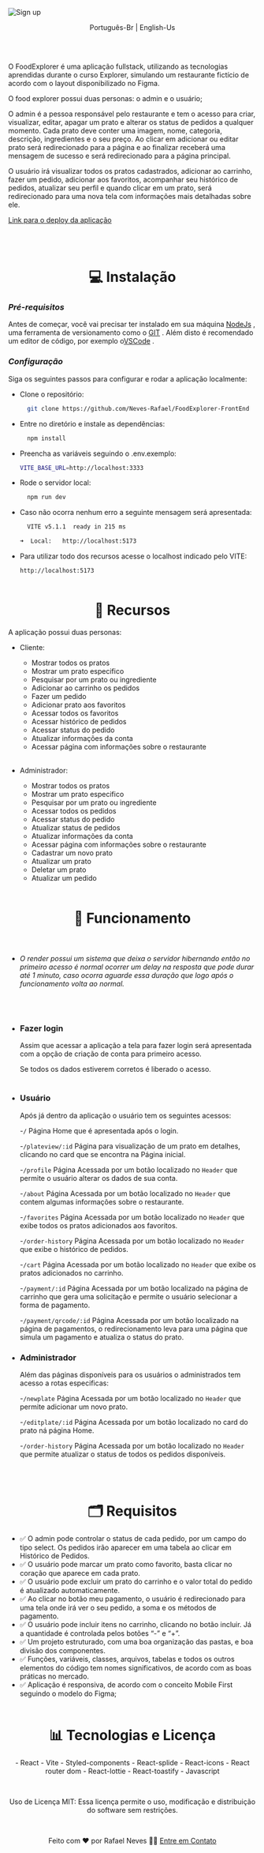![Sign up](https://github.com/Neves-Rafael/FoodExplorer-BackEnd/assets/136202919/343527f1-3467-42b1-96a4-169c4edf79c2)

<p align="center">Português-Br |  English-Us</p>
<br/>
<br/>

O FoodExplorer é uma aplicação fullstack, utilizando as tecnologias aprendidas durante o curso Explorer, simulando um restaurante fictício de acordo com o layout disponibilizado no Figma.

O food explorer possui duas personas: o admin e o usuário;

O admin é a pessoa responsável pelo restaurante e tem o acesso para criar, visualizar, editar, apagar um prato e alterar os status de pedidos a qualquer momento. Cada prato deve conter uma imagem, nome, categoria, descrição, ingredientes e o seu preço. Ao clicar em adicionar ou editar prato será redirecionado para a página e ao finalizar receberá uma mensagem de sucesso e será redirecionado para a página principal.

O usuário irá visualizar todos os pratos cadastrados, adicionar ao carrinho, fazer um pedido, adicionar aos favoritos, acompanhar seu histórico de pedidos, atualizar seu perfil e quando clicar em um prato, será redirecionado para uma nova tela com informações mais detalhadas sobre ele.
<br/>

<a target="_blank">[Link para o deploy da aplicação](https://foodexplorer-delivery.netlify.app/) </a>

<br/>
<br/>

<h1 align="center">💻 Instalação</h1>

### **_Pré-requisitos_**

Antes de começar, você vai precisar ter instalado em sua máquina <a target="_blank">[NodeJs](https://nodejs.org/en) </a>, uma ferramenta de versionamento como o <a target="_blank">[GIT](https://git-scm.com/) </a>.
Além disto é recomendado um editor de código, por exemplo o<a target="_blank">[VSCode](https://code.visualstudio.com/) </a>.

### **_Configuração_**

Siga os seguintes passos para configurar e rodar a aplicação localmente:

- Clone o repositório:

  ```bash
    git clone https://github.com/Neves-Rafael/FoodExplorer-FrontEnd
  ```

- Entre no diretório e instale as dependências:

  ```bash
    npm install
  ```

- Preencha as variáveis seguindo o .env.exemplo:

  ```bash
  VITE_BASE_URL=http://localhost:3333
  ```

- Rode o servidor local:

  ```bash
    npm run dev
  ```

- Caso não ocorra nenhum erro a seguinte mensagem será apresentada:

  ```bash
    VITE v5.1.1  ready in 215 ms

  ➜  Local:   http://localhost:5173
  ```

- Para utilizar todo dos recursos acesse o localhost indicado pelo VITE:

  `http://localhost:5173`
  <br/>
  <br/>

<h1 align="center">🔧 Recursos</h1>

A aplicação possui duas personas:

- Cliente:

  - Mostrar todos os pratos
  - Mostrar um prato especifico
  - Pesquisar por um prato ou ingrediente
  - Adicionar ao carrinho os pedidos
  - Fazer um pedido
  - Adicionar prato aos favoritos
  - Acessar todos os favoritos
  - Acessar histórico de pedidos
  - Acessar status do pedido
  - Atualizar informações da conta
  - Acessar página com informações sobre o restaurante
    <br/>
    <br/>

- Administrador:

  - Mostrar todos os pratos
  - Mostrar um prato especifico
  - Pesquisar por um prato ou ingrediente
  - Acessar todos os pedidos
  - Acessar status do pedido
  - Atualizar status de pedidos
  - Atualizar informações da conta
  - Acessar página com informações sobre o restaurante
  - Cadastrar um novo prato
  - Atualizar um prato
  - Deletar um prato
  - Atualizar um pedido
    <br/>
    <br/>

<h1 align="center">📑 Funcionamento</h1>
    <br/>

- ###### _O render possui um sistema que deixa o servidor hibernando então no primeiro acesso é normal ocorrer um delay na resposta que pode durar até 1 minuto, caso ocorra aguarde essa duração que logo após o funcionamento volta ao normal._

    <br/>

- ### **Fazer login**

  Assim que acessar a aplicação a tela para fazer login será apresentada com a opção de criação de conta para primeiro acesso.

  Se todos os dados estiverem corretos é liberado o acesso.
  <br/>
  <br/>

- ### **Usuário**

  Após já dentro da aplicação o usuário tem os seguintes acessos:

  -`/` Página Home que é apresentada após o login.

  -`/plateview/:id` Página para visualização de um prato em detalhes, clicando no card que se encontra na Página inicial.

  -`/profile` Página Acessada por um botão localizado no `Header` que permite o usuário alterar os dados de sua conta.

  -`/about` Página Acessada por um botão localizado no `Header` que contem algumas informações sobre o restaurante.

  -`/favorites` Página Acessada por um botão localizado no `Header` que exibe todos os pratos adicionados aos favoritos.

  -`/order-history` Página Acessada por um botão localizado no `Header` que exibe o histórico de pedidos.

  -`/cart` Página Acessada por um botão localizado no `Header` que exibe os pratos adicionados no carrinho.

  -`/payment/:id` Página Acessada por um botão localizado na página de carrinho que gera uma solicitação e permite o usuário selecionar a forma de pagamento.

  -`/payment/qrcode/:id` Página Acessada por um botão localizado na página de pagamentos, o redirecionamento leva para uma página que simula um pagamento e atualiza o status do prato.
  <br/>

- ### **Administrador**

  Além das páginas disponíveis para os usuários o administrados tem acesso a rotas especificas:

  -`/newplate` Página Acessada por um botão localizado no `Header`
  que permite adicionar um novo prato.

  -`/editplate/:id` Página Acessada por um botão localizado no card do prato ná página Home.

  -`/order-history` Página Acessada por um botão localizado no `Header` que permite atualizar o status de todos os pedidos disponíveis.

  <br/>
  <br/>

<h1 align="center">🗂️ Requisitos</h1>

- ✅ O admin pode controlar o status de cada pedido, por um campo do tipo select. Os pedidos irão aparecer em uma tabela ao clicar em Histórico de Pedidos.
- ✅ O usuário pode marcar um prato como favorito, basta clicar no coração que aparece em cada prato.
- ✅ O usuário pode excluir um prato do carrinho e o valor total do pedido é atualizado automaticamente.
- ✅ Ao clicar no botão meu pagamento, o usuário é redirecionado para uma tela onde irá ver o seu pedido, a soma e os métodos de pagamento.
- ✅ O usuário pode incluir itens no carrinho, clicando no botão incluir. Já a quantidade é controlada pelos botões “-” e “+”.
- ✅ Um projeto estruturado, com uma boa organização das pastas, e boa divisão dos componentes.
- ✅ Funções, variáveis, classes, arquivos, tabelas e todos os outros elementos do código tem nomes significativos, de acordo com as boas práticas no mercado.
- ✅ Aplicação é responsiva, de acordo com o conceito Mobile First seguindo o modelo do Figma;
  <br/>
  <br/>

<h1 align="center">📊 Tecnologias e Licença</h1>

<p align="center"> - React - Vite - Styled-components  - React-splide - React-icons - React router dom - React-lottie - React-toastify - Javascript</p>
<br/>

<p align="center"> Uso de Licença MIT: Essa licença permite o uso, modificação e distribuição do software sem restrições. </p>
<br/>

<p align="center">Feito com ❤️ por Rafael Neves 👋🏽 <a href="https://www.linkedin.com/in/rafael-neves-profile/">Entre em Contato</a></p>
